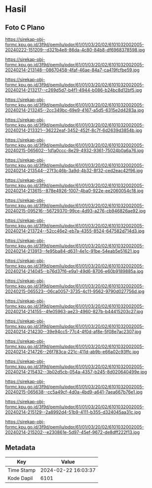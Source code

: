 # Hasil

## Foto C Plano

https://sirekap-obj-formc.kpu.go.id/3f9d/pemilu/pdpr/61/01/03/20/02/6101032002005-20240222-151209--d321b4e8-86da-4c80-84b8-df6968378598.jpg

https://sirekap-obj-formc.kpu.go.id/3f9d/pemilu/pdpr/61/01/03/20/02/6101032002005-20240214-213148--08670458-4faf-46ae-84a7-ca419fcfbe59.jpg

https://sirekap-obj-formc.kpu.go.id/3f9d/pemilu/pdpr/61/01/03/20/02/6101032002005-20240214-213217--c269d5d7-b4f1-4944-b086-b24bc8d12bf5.jpg

https://sirekap-obj-formc.kpu.go.id/3f9d/pemilu/pdpr/61/01/03/20/02/6101032002005-20240214-213245--2cc349bc-69e9-4167-a5d5-6315e2d4283a.jpg

https://sirekap-obj-formc.kpu.go.id/3f9d/pemilu/pdpr/61/01/03/20/02/6101032002005-20240214-213321--36222eaf-3452-452f-8c7f-6d2639d3854b.jpg

https://sirekap-obj-formc.kpu.go.id/3f9d/pemilu/pdpr/61/01/03/20/02/6101032002005-20240215-065602--1d1a0ccc-8e29-4932-9361-75024b0a6a76.jpg

https://sirekap-obj-formc.kpu.go.id/3f9d/pemilu/pdpr/61/01/03/20/02/6101032002005-20240214-213544--27f3c46b-3a9d-4b32-8f32-ced2eac42f96.jpg

https://sirekap-obj-formc.kpu.go.id/3f9d/pemilu/pdpr/61/01/03/20/02/6101032002005-20240214-213615--878e4926-1007-4ba0-922e-ee2060054c18.jpg

https://sirekap-obj-formc.kpu.go.id/3f9d/pemilu/pdpr/61/01/03/20/02/6101032002005-20240215-095216--56729370-99ce-4d93-a276-cb946826ae92.jpg

https://sirekap-obj-formc.kpu.go.id/3f9d/pemilu/pdpr/61/01/03/20/02/6101032002005-20240214-213724--52cc46e2-eb7a-4355-8524-647582d714d3.jpg

https://sirekap-obj-formc.kpu.go.id/3f9d/pemilu/pdpr/61/01/03/20/02/6101032002005-20240214-213913--fe95ba84-d631-4e1c-91be-54eab5e51621.jpg

https://sirekap-obj-formc.kpu.go.id/3f9d/pemilu/pdpr/61/01/03/20/02/6101032002005-20240214-214045--b76d37f6-e9a1-49d6-8706-e60b9189885a.jpg

https://sirekap-obj-formc.kpu.go.id/3f9d/pemilu/pdpr/61/01/03/20/02/6101032002005-20240215-065523--06ca0057-3735-4c11-9562-9790d027756d.jpg

https://sirekap-obj-formc.kpu.go.id/3f9d/pemilu/pdpr/61/01/03/20/02/6101032002005-20240214-214155--4fe05963-ae23-4960-827b-b44415203c27.jpg

https://sirekap-obj-formc.kpu.go.id/3f9d/pemilu/pdpr/61/01/03/20/02/6101032002005-20240214-214230--39e94cc5-77c4-4f0d-af8e-5f08e7ac2307.jpg

https://sirekap-obj-formc.kpu.go.id/3f9d/pemilu/pdpr/61/01/03/20/02/6101032002005-20240214-214726--26f783ca-221c-411d-ab9b-e66a02c93ffc.jpg

https://sirekap-obj-formc.kpu.go.id/3f9d/pemilu/pdpr/61/01/03/20/02/6101032002005-20240214-215432--3b02d5cb-054a-4357-b245-8d020640499e.jpg

https://sirekap-obj-formc.kpu.go.id/3f9d/pemilu/pdpr/61/01/03/20/02/6101032002005-20240215-065638--cc5a49cf-4d0a-4bd9-a641-7aea667b76e1.jpg

https://sirekap-obj-formc.kpu.go.id/3f9d/pemilu/pdpr/61/01/03/20/02/6101032002005-20240214-215129--2a8992d4-51b9-4111-b355-d324045aa31c.jpg

https://sirekap-obj-formc.kpu.go.id/3f9d/pemilu/pdpr/61/01/03/20/02/6101032002005-20240214-215202--e230861e-5d97-45ef-9672-de8dff222f13.jpg


## Metadata

| Key        | Value               |
| ---------- | ------------------- |
| Time Stamp | 2024-02-22 16:03:37 |
| Kode Dapil | 6101                |



